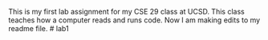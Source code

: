 This is my first lab assignment for my CSE 29 class at UCSD. This class teaches how a computer reads and runs code. Now I am making edits to my readme file. # lab1
